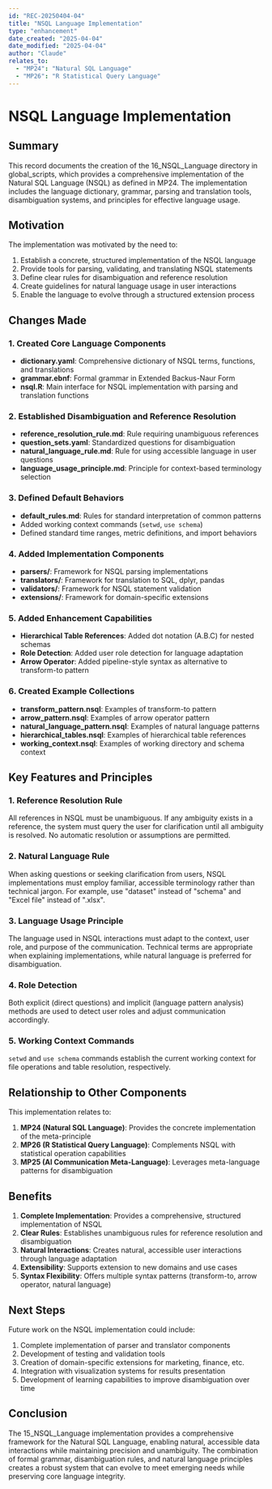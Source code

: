 ```yaml
---
id: "REC-20250404-04"
title: "NSQL Language Implementation"
type: "enhancement"
date_created: "2025-04-04"
date_modified: "2025-04-04"
author: "Claude"
relates_to:
  - "MP24": "Natural SQL Language"
  - "MP26": "R Statistical Query Language"
---
```


# NSQL Language Implementation

## Summary

This record documents the creation of the 16_NSQL_Language directory in global_scripts, which provides a comprehensive implementation of the Natural SQL Language (NSQL) as defined in MP24. The implementation includes the language dictionary, grammar, parsing and translation tools, disambiguation systems, and principles for effective language usage.

## Motivation

The implementation was motivated by the need to:

1. Establish a concrete, structured implementation of the NSQL language
2. Provide tools for parsing, validating, and translating NSQL statements
3. Define clear rules for disambiguation and reference resolution
4. Create guidelines for natural language usage in user interactions
5. Enable the language to evolve through a structured extension process

## Changes Made

### 1. Created Core Language Components

- **dictionary.yaml**: Comprehensive dictionary of NSQL terms, functions, and translations
- **grammar.ebnf**: Formal grammar in Extended Backus-Naur Form
- **nsql.R**: Main interface for NSQL implementation with parsing and translation functions

### 2. Established Disambiguation and Reference Resolution

- **reference_resolution_rule.md**: Rule requiring unambiguous references
- **question_sets.yaml**: Standardized questions for disambiguation
- **natural_language_rule.md**: Rule for using accessible language in user questions
- **language_usage_principle.md**: Principle for context-based terminology selection

### 3. Defined Default Behaviors

- **default_rules.md**: Rules for standard interpretation of common patterns
- Added working context commands (`setwd`, `use schema`)
- Defined standard time ranges, metric definitions, and import behaviors

### 4. Added Implementation Components

- **parsers/**: Framework for NSQL parsing implementations
- **translators/**: Framework for translation to SQL, dplyr, pandas
- **validators/**: Framework for NSQL statement validation
- **extensions/**: Framework for domain-specific extensions

### 5. Added Enhancement Capabilities

- **Hierarchical Table References**: Added dot notation (A.B.C) for nested schemas
- **Role Detection**: Added user role detection for language adaptation
- **Arrow Operator**: Added pipeline-style syntax as alternative to transform-to pattern

### 6. Created Example Collections

- **transform_pattern.nsql**: Examples of transform-to pattern
- **arrow_pattern.nsql**: Examples of arrow operator pattern
- **natural_language_pattern.nsql**: Examples of natural language patterns
- **hierarchical_tables.nsql**: Examples of hierarchical table references
- **working_context.nsql**: Examples of working directory and schema context

## Key Features and Principles

### 1. Reference Resolution Rule

All references in NSQL must be unambiguous. If any ambiguity exists in a reference, the system must query the user for clarification until all ambiguity is resolved. No automatic resolution or assumptions are permitted.

### 2. Natural Language Rule

When asking questions or seeking clarification from users, NSQL implementations must employ familiar, accessible terminology rather than technical jargon. For example, use "dataset" instead of "schema" and "Excel file" instead of ".xlsx".

### 3. Language Usage Principle

The language used in NSQL interactions must adapt to the context, user role, and purpose of the communication. Technical terms are appropriate when explaining implementations, while natural language is preferred for disambiguation.

### 4. Role Detection

Both explicit (direct questions) and implicit (language pattern analysis) methods are used to detect user roles and adjust communication accordingly.

### 5. Working Context Commands

`setwd` and `use schema` commands establish the current working context for file operations and table resolution, respectively.

## Relationship to Other Components

This implementation relates to:

1. **MP24 (Natural SQL Language)**: Provides the concrete implementation of the meta-principle
2. **MP26 (R Statistical Query Language)**: Complements NSQL with statistical operation capabilities
3. **MP25 (AI Communication Meta-Language)**: Leverages meta-language patterns for disambiguation

## Benefits

1. **Complete Implementation**: Provides a comprehensive, structured implementation of NSQL
2. **Clear Rules**: Establishes unambiguous rules for reference resolution and disambiguation
3. **Natural Interactions**: Creates natural, accessible user interactions through language adaptation
4. **Extensibility**: Supports extension to new domains and use cases
5. **Syntax Flexibility**: Offers multiple syntax patterns (transform-to, arrow operator, natural language)

## Next Steps

Future work on the NSQL implementation could include:

1. Complete implementation of parser and translator components
2. Development of testing and validation tools
3. Creation of domain-specific extensions for marketing, finance, etc.
4. Integration with visualization systems for results presentation
5. Development of learning capabilities to improve disambiguation over time

## Conclusion

The 15_NSQL_Language implementation provides a comprehensive framework for the Natural SQL Language, enabling natural, accessible data interactions while maintaining precision and unambiguity. The combination of formal grammar, disambiguation rules, and natural language principles creates a robust system that can evolve to meet emerging needs while preserving core language integrity.
